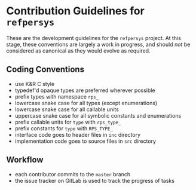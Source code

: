 # Contribution Guidelines for `refpersys`

These are the development guidelines for the `refpersys` project. At this stage,
these conventions are largely a work in progress, and should *not* be considered
as canonical as they would evolve as required.

## Coding Conventions

  * use K&R C style
  * typedef'd opaque types are preferred wherever possible
  * prefix types with namespace `rps_`
  * lowercase snake case for all types (except enumerations)
  * lowercase snake case for all callable units
  * uppercase snake case for all symbolic constants and enumerations
  * prefix callable units for `type` with `rps_type_`
  * prefix constants for `type` with `RPS_TYPE_`
  * interface code goes to header files in `inc` directory
  * implementation code goes to source files in `src` directory


## Workflow

  * each contributor commits to the `master` branch
  * the issue tracker on GitLab is used to track the progress of tasks

